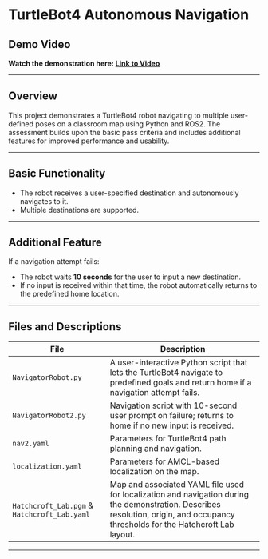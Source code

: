 # TurtleBot4 Autonomous Navigation

## Demo Video  
**Watch the demonstration here: [Link to Video](https://www.play.mdx.ac.uk/media/t/1_niml867m)**  


---

## Overview  
This project demonstrates a TurtleBot4 robot navigating to multiple user-defined poses on a classroom map using Python and ROS2. The assessment builds upon the basic pass criteria and includes additional features for improved performance and usability.

---

## Basic Functionality

- The robot receives a user-specified destination and autonomously navigates to it.  
- Multiple destinations are supported.

---

## Additional Feature

If a navigation attempt fails:

- The robot waits **10 seconds** for the user to input a new destination.  
- If no input is received within that time, the robot automatically returns to the predefined home location.

---

## Files and Descriptions

| File | Description |
|------|-------------|
| `NavigatorRobot.py` | A user-interactive Python script that lets the TurtleBot4 navigate to predefined goals and return home if a navigation attempt fails. |
| `NavigatorRobot2.py` | Navigation script with 10-second user prompt on failure; returns to home if no new input is received. |
| `nav2.yaml` | Parameters for TurtleBot4 path planning and navigation. |
| `localization.yaml` | Parameters for AMCL-based localization on the map. |
| `Hatchcroft_Lab.pgm` & `Hatchcroft_Lab.yaml` | Map and associated YAML file used for localization and navigation during the demonstration. Describes resolution, origin, and occupancy thresholds for the Hatchcroft Lab layout. |

---
